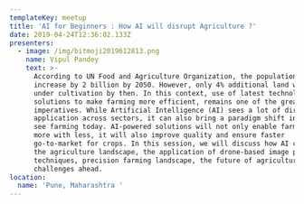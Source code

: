 ```yaml
---
templateKey: meetup
title: 'AI for Beginners : How AI will disrupt Agriculture ?'
date: 2019-04-24T12:36:02.133Z
presenters:
  - image: /img/bitmoji2019612813.png
    name: Vipul Pandey
    text: >-
      According to UN Food and Agriculture Organization, the population will
      increase by 2 billion by 2050. However, only 4% additional land will come
      under cultivation by then. In this context, use of latest technological
      solutions to make farming more efficient, remains one of the greatest
      imperatives. While Artificial Intelligence (AI) sees a lot of direct
      application across sectors, it can also bring a paradigm shift in how we
      see farming today. AI-powered solutions will not only enable farmers to do
      more with less, it will also improve quality and ensure faster
      go-to-market for crops. In this session, we will discuss how AI can change
      the agriculture landscape, the application of drone-based image processing
      techniques, precision farming landscape, the future of agriculture and the
      challenges ahead.
location:
  name: 'Pune, Maharashtra '
---
```


